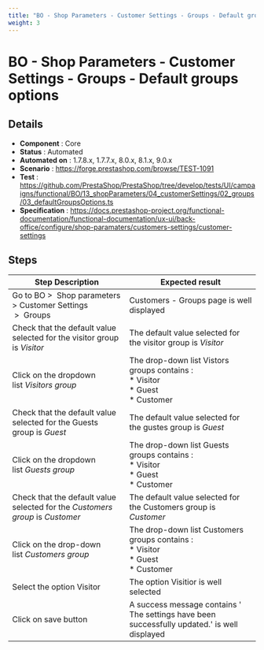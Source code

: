 ```yaml
---
title: "BO - Shop Parameters - Customer Settings - Groups - Default groups options"
weight: 3
---
```


# BO - Shop Parameters - Customer Settings - Groups - Default groups options
## Details
* **Component** : Core
* **Status** : Automated
* **Automated on** : 1.7.8.x, 1.7.7.x, 8.0.x, 8.1.x, 9.0.x
* **Scenario** : https://forge.prestashop.com/browse/TEST-1091
* **Test** : https://github.com/PrestaShop/PrestaShop/tree/develop/tests/UI/campaigns/functional/BO/13_shopParameters/04_customerSettings/02_groups/03_defaultGroupsOptions.ts
* **Specification** : https://docs.prestashop-project.org/functional-documentation/functional-documentation/ux-ui/back-office/configure/shop-paramaters/customers-settings/customer-settings

## Steps
| Step Description | Expected result |
| ----- | ----- |
| Go to BO >  Shop parameters > Customer Settings  >  Groups | Customers - Groups page is well displayed |
| Check that the default value selected for the visitor group is *Visitor* | The default value selected for the visitor group is *Visitor* |
| Click on the dropdown list *Visitors group* | The drop-down list Vistors groups contains :<br> * Visitor<br> * Guest<br> * Customer |
| Check that the default value selected for the Guests group is *Guest* | The default value selected for the gustes group is *Guest* |
| Click on the dropdown list *Guests group* | The drop-down list Guests groups contains :<br> * Visitor<br> * Guest<br> * Customer |
| Check that the default value selected for the *Customers group* is *Customer* | The default value selected for the Customers group is *Customer* |
| Click on the drop-down list *Customers group* | The drop-down list Customers groups contains :<br> * Visitor<br> * Guest<br> * Customer |
| Select the option Visitor | The option Visitior is well selected |
| Click on save button | A success message contains ' The settings have been successfully updated.'  is well displayed |
